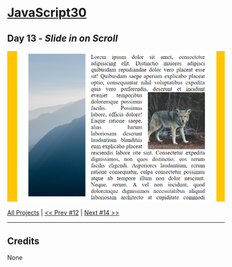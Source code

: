 # [JavaScript30](https://javascript30.com/)

## **Day 13** - *Slide in on Scroll*

<img src="static/img/day13.png" alt="Day13 Image" width="700">


[All Projects](https://github.com/10xOXR/JavaScript30/blob/master/README.md) | [<< Prev #12](https://github.com/10xOXR/JavaScript30/tree/master/day12) | [Next #14 >>](https://github.com/10xOXR/JavaScript30/tree/master/day14)

---

## Credits

None